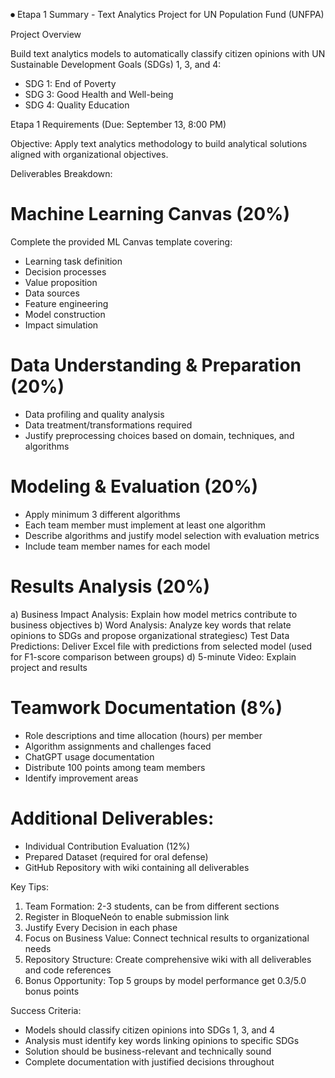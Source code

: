 ⏺ Etapa 1 Summary - Text Analytics Project for UN Population Fund (UNFPA)

  Project Overview

  Build text analytics models to automatically classify citizen opinions with UN Sustainable Development Goals (SDGs) 1, 3, and 4:
  - SDG 1: End of Poverty
  - SDG 3: Good Health and Well-being
  - SDG 4: Quality Education

  Etapa 1 Requirements (Due: September 13, 8:00 PM)

  Objective: Apply text analytics methodology to build analytical solutions aligned with organizational objectives.

  Deliverables Breakdown:

# Machine Learning Canvas (20%)

  Complete the provided ML Canvas template covering:
  - Learning task definition
  - Decision processes
  - Value proposition
  - Data sources
  - Feature engineering
  - Model construction
  - Impact simulation

 # Data Understanding & Preparation (20%)

  - Data profiling and quality analysis
  - Data treatment/transformations required
  - Justify preprocessing choices based on domain, techniques, and algorithms

 # Modeling & Evaluation (20%)

  - Apply minimum 3 different algorithms
  - Each team member must implement at least one algorithm
  - Describe algorithms and justify model selection with evaluation metrics
  - Include team member names for each model

# Results Analysis (20%)

  a) Business Impact Analysis: Explain how model metrics contribute to business objectives
  b) Word Analysis: Analyze key words that relate opinions to SDGs and propose organizational strategiesc) Test Data Predictions: Deliver Excel file with predictions from selected model
  (used for F1-score comparison between groups)
  d) 5-minute Video: Explain project and results

# Teamwork Documentation (8%)

  - Role descriptions and time allocation (hours) per member
  - Algorithm assignments and challenges faced
  - ChatGPT usage documentation
  - Distribute 100 points among team members
  - Identify improvement areas

# Additional Deliverables:

  - Individual Contribution Evaluation (12%)
  - Prepared Dataset (required for oral defense)
  - GitHub Repository with wiki containing all deliverables

  Key Tips:

  1. Team Formation: 2-3 students, can be from different sections
  2. Register in BloqueNeón to enable submission link
  3. Justify Every Decision in each phase
  4. Focus on Business Value: Connect technical results to organizational needs
  5. Repository Structure: Create comprehensive wiki with all deliverables and code references
  6. Bonus Opportunity: Top 5 groups by model performance get 0.3/5.0 bonus points

  Success Criteria:

  - Models should classify citizen opinions into SDGs 1, 3, and 4
  - Analysis must identify key words linking opinions to specific SDGs
  - Solution should be business-relevant and technically sound
  - Complete documentation with justified decisions throughout